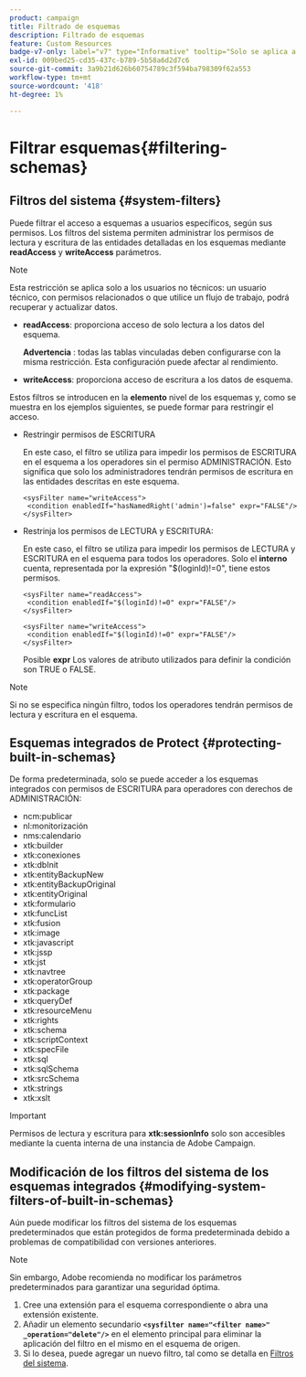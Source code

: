 ```yaml
---
product: campaign
title: Filtrado de esquemas
description: Filtrado de esquemas
feature: Custom Resources
badge-v7-only: label="v7" type="Informative" tooltip="Solo se aplica a Campaign Classic v7"
exl-id: 009bed25-cd35-437c-b789-5b58a6d2d7c6
source-git-commit: 3a9b21d626b60754789c3f594ba798309f62a553
workflow-type: tm+mt
source-wordcount: '418'
ht-degree: 1%

---
```


# Filtrar esquemas{#filtering-schemas}

## Filtros del sistema {#system-filters}

Puede filtrar el acceso a esquemas a usuarios específicos, según sus permisos. Los filtros del sistema permiten administrar los permisos de lectura y escritura de las entidades detalladas en los esquemas mediante **readAccess** y **writeAccess** parámetros.

>[!NOTE]
>
>Esta restricción se aplica solo a los usuarios no técnicos: un usuario técnico, con permisos relacionados o que utilice un flujo de trabajo, podrá recuperar y actualizar datos.

* **readAccess**: proporciona acceso de solo lectura a los datos del esquema.

  **Advertencia** : todas las tablas vinculadas deben configurarse con la misma restricción. Esta configuración puede afectar al rendimiento.

* **writeAccess**: proporciona acceso de escritura a los datos de esquema.

Estos filtros se introducen en la **elemento** nivel de los esquemas y, como se muestra en los ejemplos siguientes, se puede formar para restringir el acceso.

* Restringir permisos de ESCRITURA

  En este caso, el filtro se utiliza para impedir los permisos de ESCRITURA en el esquema a los operadores sin el permiso ADMINISTRACIÓN. Esto significa que solo los administradores tendrán permisos de escritura en las entidades descritas en este esquema.

  ```
  <sysFilter name="writeAccess">      
   <condition enabledIf="hasNamedRight('admin')=false" expr="FALSE"/>    
  </sysFilter>
  ```

* Restrinja los permisos de LECTURA y ESCRITURA:

  En este caso, el filtro se utiliza para impedir los permisos de LECTURA y ESCRITURA en el esquema para todos los operadores. Solo el **interno** cuenta, representada por la expresión &quot;$(loginId)!=0&quot;, tiene estos permisos.

  ```
  <sysFilter name="readAccess"> 
   <condition enabledIf="$(loginId)!=0" expr="FALSE"/>
  </sysFilter>
  
  <sysFilter name="writeAccess">  
   <condition enabledIf="$(loginId)!=0" expr="FALSE"/>
  </sysFilter>
  ```

  Posible **expr** Los valores de atributo utilizados para definir la condición son TRUE o FALSE.

>[!NOTE]
>
>Si no se especifica ningún filtro, todos los operadores tendrán permisos de lectura y escritura en el esquema.

## Esquemas integrados de Protect {#protecting-built-in-schemas}

De forma predeterminada, solo se puede acceder a los esquemas integrados con permisos de ESCRITURA para operadores con derechos de ADMINISTRACIÓN:

* ncm:publicar
* nl:monitorización
* nms:calendario
* xtk:builder
* xtk:conexiones
* xtk:dbInit
* xtk:entityBackupNew
* xtk:entityBackupOriginal
* xtk:entityOriginal
* xtk:formulario
* xtk:funcList
* xtk:fusion
* xtk:image
* xtk:javascript
* xtk:jssp
* xtk:jst
* xtk:navtree
* xtk:operatorGroup
* xtk:package
* xtk:queryDef
* xtk:resourceMenu
* xtk:rights
* xtk:schema
* xtk:scriptContext
* xtk:specFile
* xtk:sql
* xtk:sqlSchema
* xtk:srcSchema
* xtk:strings
* xtk:xslt

>[!IMPORTANT]
>
>Permisos de lectura y escritura para **xtk:sessionInfo** solo son accesibles mediante la cuenta interna de una instancia de Adobe Campaign.

## Modificación de los filtros del sistema de los esquemas integrados {#modifying-system-filters-of-built-in-schemas}

Aún puede modificar los filtros del sistema de los esquemas predeterminados que están protegidos de forma predeterminada debido a problemas de compatibilidad con versiones anteriores.

>[!NOTE]
>
>Sin embargo, Adobe recomienda no modificar los parámetros predeterminados para garantizar una seguridad óptima.

1. Cree una extensión para el esquema correspondiente o abra una extensión existente.
1. Añadir un elemento secundario **`<sysfilter name="<filter name>" _operation="delete"/>`** en el elemento principal para eliminar la aplicación del filtro en el mismo en el esquema de origen.
1. Si lo desea, puede agregar un nuevo filtro, tal como se detalla en [Filtros del sistema](#system-filters).

